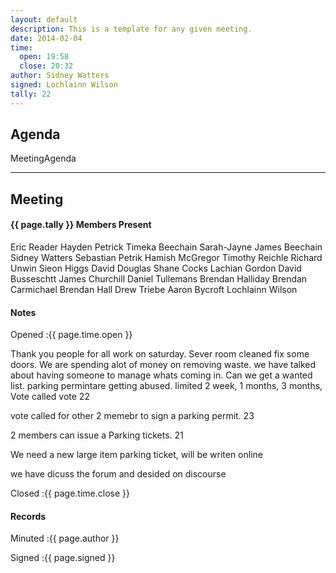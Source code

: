 ```yaml
---
layout: default
description: This is a template for any given meeting.
date: 2014-02-04
time:
  open: 19:58
  close: 20:32
author: Sidney Watters
signed: Lochlainn Wilson
tally: 22
---
```


## Agenda

MeetingAgenda

---

## Meeting

#### {{ page.tally }} Members Present

Eric Reader
Hayden Petrick
Timeka Beechain
Sarah-Jayne
James Beechain
Sidney Watters
Sebastian Petrik
Hamish McGregor
Timothy Reichle
Richard Unwin
Sieon Higgs
David Douglas
Shane Cocks
Lachian Gordon
David Busseschtt
James Churchill
Daniel Tullemans
Brendan Halliday
Brendan Carmichael
Brendan Hall
Drew Triebe
Aaron Bycroft
Lochlainn Wilson

#### Notes

Opened
:{{ page.time.open }}

Thank you people for all work on saturday.
Sever room cleaned
fix some doors.
We are spending alot of money on removing waste.
we have talked about having someone to manage whats coming in.
Can we get a wanted list.
parking permintare getting abused.
limited 2 week, 1 months, 3 months, Vote called
vote 22

vote called for other 2 memebr to sign a parking permit. 23

2 members can issue a Parking tickets. 21

We need a new large item parking ticket, will be writen online

we have dicuss the forum and desided on discourse

Closed
:{{ page.time.close }}

#### Records

Minuted
:{{ page.author }}

Signed
:{{ page.signed }}
